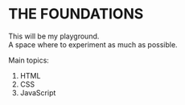 # THE FOUNDATIONS

This will be my playground.  
A space where to experiment as much as possible.  

Main topics:  
1. HTML
2. CSS
3. JavaScript
